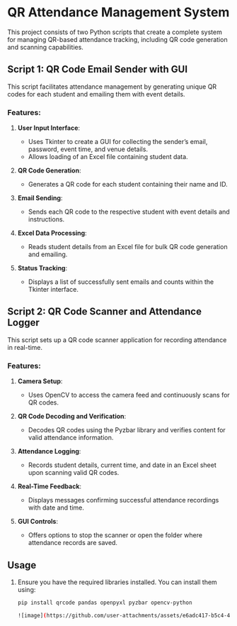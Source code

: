 # QR Attendance Management System

This project consists of two Python scripts that create a complete system for managing QR-based attendance tracking, including QR code generation and scanning capabilities.

## Script 1: QR Code Email Sender with GUI

This script facilitates attendance management by generating unique QR codes for each student and emailing them with event details.

### Features:
1. **User Input Interface**: 
   - Uses Tkinter to create a GUI for collecting the sender’s email, password, event time, and venue details.
   - Allows loading of an Excel file containing student data.

2. **QR Code Generation**: 
   - Generates a QR code for each student containing their name and ID.

3. **Email Sending**: 
   - Sends each QR code to the respective student with event details and instructions.

4. **Excel Data Processing**: 
   - Reads student details from an Excel file for bulk QR code generation and emailing.

5. **Status Tracking**: 
   - Displays a list of successfully sent emails and counts within the Tkinter interface.

## Script 2: QR Code Scanner and Attendance Logger

This script sets up a QR code scanner application for recording attendance in real-time.

### Features:
1. **Camera Setup**: 
   - Uses OpenCV to access the camera feed and continuously scans for QR codes.

2. **QR Code Decoding and Verification**: 
   - Decodes QR codes using the Pyzbar library and verifies content for valid attendance information.

3. **Attendance Logging**: 
   - Records student details, current time, and date in an Excel sheet upon scanning valid QR codes.

4. **Real-Time Feedback**: 
   - Displays messages confirming successful attendance recordings with date and time.

5. **GUI Controls**: 
   - Offers options to stop the scanner or open the folder where attendance records are saved.

## Usage
1. Ensure you have the required libraries installed. You can install them using:
   ```bash
   pip install qrcode pandas openpyxl pyzbar opencv-python

   ![image](https://github.com/user-attachments/assets/e6adc417-b5c4-4813-a324-c665b6470120)

